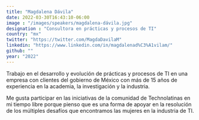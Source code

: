```yaml
---
title: "Magdalena Dávila"
date: 2022-03-30T16:43:10-06:00
image : "/images/speakers/magdalena-dávila.jpg"
designation : "Consultora en prácticas y procesos de TI"
country: "mx"
twitter: "https://twitter.com/MagdaDavilaM"
linkedin: "https://www.linkedin.com/in/magdalenad%C3%A1vilam/"
github: ""
year: "2022"
---
```


Trabajo en el desarrollo y evolución de prácticas y procesos de TI en una empresa con clientes del gobierno de México con más de 15 años de experiencia en la academia, la investigación y la industria.

Me gusta participar en las iniciativas de la comunidad de Technolatinas en mi tiempo libre porque pienso que es una forma de apoyar en la resolución de los múltiples desafíos que encontramos las mujeres en la industria de TI.
